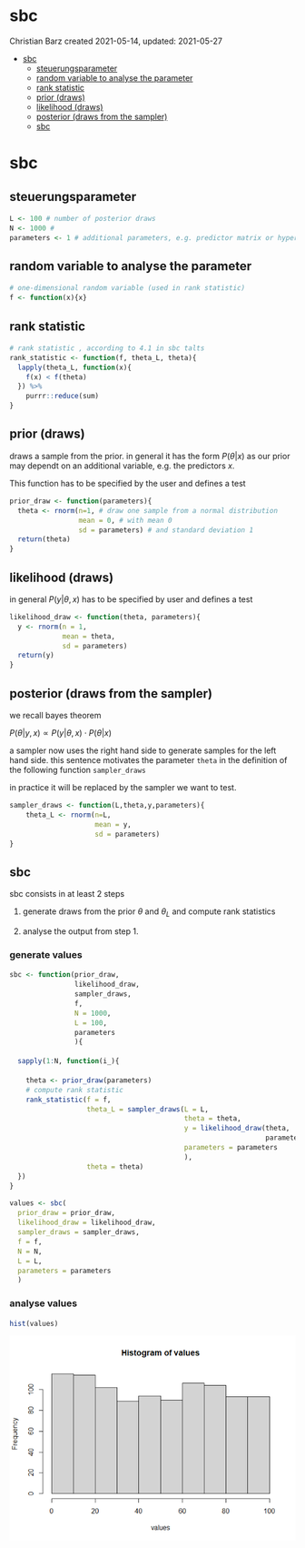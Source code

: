 sbc
================
Christian Barz
created 2021-05-14, updated: 2021-05-27

-   [sbc](#sbc)
    -   [steuerungsparameter](#steuerungsparameter)
    -   [random variable to analyse the
        parameter](#random-variable-to-analyse-the-parameter)
    -   [rank statistic](#rank-statistic)
    -   [prior (draws)](#prior-draws)
    -   [likelihood (draws)](#likelihood-draws)
    -   [posterior (draws from the
        sampler)](#posterior-draws-from-the-sampler)
    -   [sbc](#sbc-1)

# sbc

## steuerungsparameter

``` r
L <- 100 # number of posterior draws
N <- 1000 # 
parameters <- 1 # additional parameters, e.g. predictor matrix or hyperparameters
```

## random variable to analyse the parameter

``` r
# one-dimensional random variable (used in rank statistic)
f <- function(x){x}
```

## rank statistic

``` r
# rank statistic , according to 4.1 in sbc talts
rank_statistic <- function(f, theta_L, theta){
  lapply(theta_L, function(x){
    f(x) < f(theta)
  }) %>%
    purrr::reduce(sum)
}
```

## prior (draws)

draws a sample from the prior. in general it has the form *P*(*θ*\|*x*)
as our prior may dependt on an additional variable, e.g. the predictors
*x*.

This function has to be specified by the user and defines a test

``` r
prior_draw <- function(parameters){
  theta <- rnorm(n=1, # draw one sample from a normal distribution
                 mean = 0, # with mean 0
                 sd = parameters) # and standard deviation 1
  return(theta)
}
```

## likelihood (draws)

in general *P*(*y*\|*θ*, *x*) has to be specified by user and defines a
test

``` r
likelihood_draw <- function(theta, parameters){
  y <- rnorm(n = 1,
             mean = theta,
             sd = parameters)
  return(y)
}
```

## posterior (draws from the sampler)

we recall bayes theorem

*P*(*θ*\|*y*, *x*) ∝ *P*(*y*\|*θ*, *x*) ⋅ *P*(*θ*\|*x*)

a sampler now uses the right hand side to generate samples for the left
hand side. this sentence motivates the parameter `theta` in the
definition of the following function `sampler_draws`

in practice it will be replaced by the sampler we want to test.

``` r
sampler_draws <- function(L,theta,y,parameters){
    theta_L <- rnorm(n=L, 
                     mean = y, 
                     sd = parameters)
}
```

## sbc

sbc consists in at least 2 steps

1.  generate draws from the prior *θ* and *θ*<sub>*L*</sub> and compute
    rank statistics

2.  analyse the output from step 1.

### generate values

``` r
sbc <- function(prior_draw,
                likelihood_draw, 
                sampler_draws,
                f,
                N = 1000,
                L = 100,
                parameters
                ){
  
  sapply(1:N, function(i_){
    
    theta <- prior_draw(parameters)
    # compute rank statistic
    rank_statistic(f = f, 
                   theta_L = sampler_draws(L = L,
                                           theta = theta,
                                           y = likelihood_draw(theta, 
                                                               parameters), 
                                           parameters = parameters
                                           ), 
                   theta = theta)
  })
}
```

``` r
values <- sbc(
  prior_draw = prior_draw, 
  likelihood_draw = likelihood_draw, 
  sampler_draws = sampler_draws,
  f = f,
  N = N,
  L = L,
  parameters = parameters
  )
```

### analyse values

``` r
hist(values)
```

![](sbc_files/figure-gfm/unnamed-chunk-9-1.png)<!-- -->
